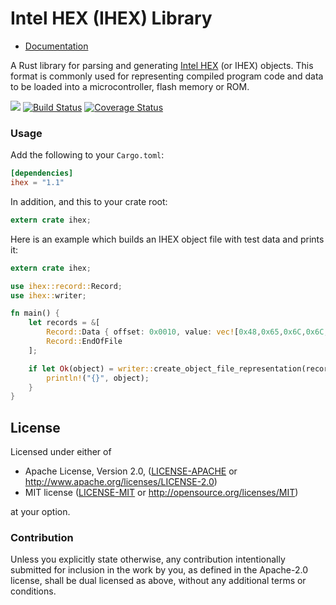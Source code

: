 Intel HEX (IHEX) Library
========================

* [Documentation](https://martinmroz.github.io/ihex/master/ihex/)

A Rust library for parsing and generating [Intel HEX](https://en.wikipedia.org/wiki/Intel_HEX) 
(or IHEX) objects. This format is commonly used for representing compiled program code
and data to be loaded into a microcontroller, flash memory or ROM.

[![](http://meritbadge.herokuapp.com/ihex)](https://crates.io/crates/ihex)
[![Build Status](https://travis-ci.org/martinmroz/ihex.svg?branch=master)](https://travis-ci.org/martinmroz/ihex)
[![Coverage Status](https://coveralls.io/repos/github/martinmroz/ihex/badge.svg?branch=master)](https://coveralls.io/github/martinmroz/ihex?branch=master)

### Usage

Add the following to your `Cargo.toml`:

```toml
[dependencies]
ihex = "1.1"
```

In addition, and this to your crate root:

```rust
extern crate ihex;
```

Here is an example which builds an IHEX object file with test data and prints it:


```rust
extern crate ihex;

use ihex::record::Record;
use ihex::writer;

fn main() {
    let records = &[
        Record::Data { offset: 0x0010, value: vec![0x48,0x65,0x6C,0x6C,0x6F] },
        Record::EndOfFile
    ];

    if let Ok(object) = writer::create_object_file_representation(records) {
        println!("{}", object);
    }
}
```

## License

Licensed under either of

 * Apache License, Version 2.0, ([LICENSE-APACHE](LICENSE-APACHE) or http://www.apache.org/licenses/LICENSE-2.0)
 * MIT license ([LICENSE-MIT](LICENSE-MIT) or http://opensource.org/licenses/MIT)

at your option.

### Contribution

Unless you explicitly state otherwise, any contribution intentionally submitted
for inclusion in the work by you, as defined in the Apache-2.0 license, shall be dual licensed as above, without any
additional terms or conditions.
